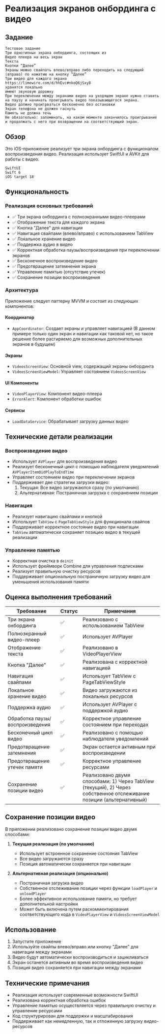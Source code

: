 # Реализация экранов онбординга с видео

## Задание

```
Тестовое задание
Три однотипных экрана онбординга, состоящих из
Видео плеера на весь экран
Текста
Кнопки “Далее”
Экраны можно свайпать влево/вправо либо переходить на следующий (вправо) по нажатию на кнопку “Далее”
Три видео для каждого экрана
https://limewire.com/d/hhEvc#nkoQ6jSxy8
хранятся локально
имеют звуковую дорожку
При переключении между экранами видео на уходящем экране нужно ставить на паузу и начинать проигрывать видео показывающегося экрана.
Видео должно проигрваться бесконечно без остановки
Экран телефона не должен гаснуть
Память не должна течь
Не обязательно: запоминать, на каком моменте закончилось проигрывание и продолжать с него при возвращении на соответствующий экран.
```

## Обзор
Это iOS-приложение реализует три экрана онбординга с функционалом воспроизведения видео. Реализация использует SwiftUI и AVKit для работы с видео.
```
SwiftUI
Swift 6
iOS target 18
```

## Функциональность

### Реализация основных требований
- ✅ Три экрана онбординга с полноэкранными видео-плеерами
- ✅ Отображение текста для каждого экрана
- ✅ Кнопка "Далее" для навигации
- ✅ Навигация свайпами (влево/вправо) с использованием TabView
- ✅ Локальное хранение видео
- ✅ Поддержка аудио в видео
- ✅ Корректная обработка паузы/воспроизведения при переключении экранов
- ✅ Бесконечное воспроизведение видео
- ✅ Предотвращение затемнения экрана
- ✅ Управление памятью (отсутствие утечек)
- ✅ Сохранение позиции воспроизведения

### Архитектура
Приложение следует паттерну MVVM и состоит из следующих компонентов:

#### Координатор
- `AppCoordinator`: Создает экраны и управляет навигацией (В данном примере только один экран и навигации как таковой нет, но такое решение более расгиряемо для возможных дополнительных экранов в будущем)

#### Экраны
- `VideosScreenView`: Основной view, содержащий экраны онбординга
- `VideosScreenViewModel`: Управляет состоянием `VideosScreenView`

#### UI Компоненты
- `VideoPlayerView`: Компонент видео-плеера
- `ErrorAlert`: Компонент обработки ошибок

#### Сервисы
- `LoadDataService`: Обрабатывает загрузку данных видео

## Технические детали реализации

### Воспроизведение видео
- Использует `AVPlayer` для воспроизведения видео
- Реализует бесконечный цикл с помощью наблюдателя уведомлений `AVPlayerItemDidPlayToEndTime`
- Управляет состоянием видео при переключении экранов
- Поддерживает две стратегии загрузки видео:
  1. Текущая: Все видео загружаются сразу (по умолчанию)
  2. Альтернативная: Постраничная загрузка с сохранением позиции

### Навигация
- Реализует навигацию свайпами и кнопкой
- Использует `TabView` с `PageTabViewStyle` для функционала свайпов
- Поддерживает корректное состояние видео при навигации
- `TabView` автоматически сохраняет позицию видео в текущей реализации

### Управление памятью
- Корректная очистка в `deinit`
- Использует фреймворк Combine для управления подписками
- Реализует правильную очистку ресурсов
- Поддерживает опциональную постраничную загрузку видео для уменьшения использования памяти

## Оценка выполнения требований

| Требование | Статус | Примечания |
|------------|--------|------------|
| Три экрана онбординга | ✅ | Реализовано с использованием TabView |
| Полноэкранный видео-плеер | ✅ | Использует AVPlayer |
| Отображение текста | ✅ | Реализовано в VideoPlayerView |
| Кнопка "Далее" | ✅ | Реализована с корректной навигацией |
| Навигация свайпами | ✅ | Использует TabView с PageTabViewStyle |
| Локальное хранение видео | ✅ | Видео загружаются из локальных ресурсов |
| Поддержка аудио | ✅ | Использует AVPlayer с поддержкой аудио |
| Обработка паузы/воспроизведения | ✅ | Корректное управление состоянием при переходах |
| Бесконечный цикл видео | ✅ | Реализовано с помощью наблюдателя уведомлений |
| Предотвращение затемнения | ✅ | Экран остается активным при воспроизведении |
| Предотвращение утечек памяти | ✅ | Корректное управление ресурсами |
| Сохранение позиции видео | ✅ | Реализовано двумя способами: 1) Через TabView (текущий), 2) Через собственное отслеживание позиции (альтернативный) |

## Сохранение позиции видео
В приложении реализовано сохранение позиции видео двумя способами:

1. **Текущая реализация (по умолчанию)**
   - Использует встроенное сохранение состояния TabView
   - Все видео загружаются сразу
   - Позиция автоматически сохраняется при навигации

2. **Альтернативная реализация (опционально)**
   - Постраничная загрузка видео
   - Собственное отслеживание позиции через функции `loadPlayer` и `unloadPlayer`
   - Более эффективное использование памяти, но требует дополнительной настройки
   - Может быть включена путем раскомментирования соответствующего кода в `VideoPlayerView` и `VideosScreenViewModel`

## Использование
1. Запустите приложение
2. Используйте свайпы влево/вправо или кнопку "Далее" для навигации между экранами
3. Видео будут автоматически воспроизводиться и зацикливаться
4. Экран останется активным во время воспроизведения видео
5. Позиция видео сохраняется при навигации между экранами

## Технические примечания
- Реализация использует современные возможности SwiftUI
- Реализована корректная обработка ошибок
- Управление памятью осуществляется через правильную очистку и управление ресурсами
- Код структурирован для поддержки и масштабирования
- Поддерживает как немедленную, так и отложенную загрузку видео-ресурсов
